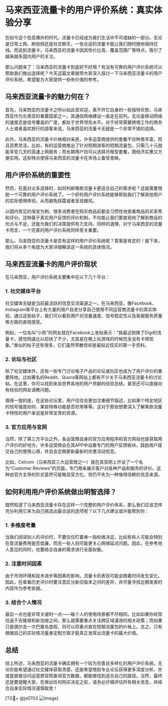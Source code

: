 # 马来西亚流量卡的用户评价系统：真实体验分享

在如今这个信息爆炸的时代，流量卡已经成为我们生活中不可或缺的一部分。无论是日常上网、刷视频还是社交聊天，一张合适的流量卡能让我们随时随地保持在线。而说到流量卡，马来西亚的流量卡因其性价比高、覆盖范围广等特点，吸引了越来越多国内用户的关注。

那么问题来了：马来西亚的流量卡到底好不好用？有没有可靠的用户评价系统可以帮助我们做出选择呢？今天这篇文章就带大家深入探讨一下马来西亚流量卡的用户评价系统，希望能为大家提供一些有价值的参考。

## 马来西亚流量卡的魅力何在？

首先，马来西亚的流量卡之所以如此受欢迎，离不开它自身的一些独特优势。马来西亚作为东南亚的重要国家之一，其通信网络建设一直走在前列。无论是移动网络的速度还是信号覆盖的广度，都处于世界领先水平。对于经常需要跨境工作的商务人士或者喜欢旅行的游客来说，马来西亚的流量卡无疑是一个非常不错的选择。

此外，马来西亚的流量卡价格相对亲民，许多运营商提供的套餐不仅种类丰富，而且资费灵活。比如，有的运营商推出了针对短期游客的短期流量包，只需几十元就能享受几天的高速上网服务；而长期用户则可以选择月租型套餐，既经济实惠又方便实用。这些特点使得马来西亚的流量卡在市场上备受青睐。

## 用户评价系统的重要性

然而，在面对众多选择时，如何判断哪款流量卡更适合自己的需求呢？这就需要借助一个可靠的用户评价系统了。一个好的用户评价系统能够帮助我们了解其他用户的实际使用体验，从而避免踩雷或者盲目跟风。

以国内常见的淘宝为例，很多消费者在购买商品前都会习惯性地查看商品的买家秀和评分。这种基于真实用户反馈的评价机制，不仅能让我们更直观地了解到商品的优点与不足，还能为我们的决策提供有力支持。同样的道理，对于马来西亚的流量卡而言，一个完善的用户评价系统同样至关重要。

那么，马来西亚的流量卡是否有这样的用户评价系统呢？答案是肯定的！接下来，我们将从多个角度为大家详细解读这一系统的具体情况。

## 马来西亚流量卡的用户评价现状

在马来西亚，用户评价系统主要集中在以下几个平台：

### 1. 社交媒体平台

社交媒体无疑是当前最活跃的信息交流渠道之一。在马来西亚，像Facebook、Instagram等平台上有大量的用户自发分享自己使用不同运营商流量卡的真实体验。通过这些帖子，我们可以看到用户对流量速度、信号稳定性以及客服服务质量等方面的直观感受。

例如，一位名叫“小陈”的网友就在Facebook上发帖表示：“我最近刚换了Digi的流量卡，感觉网速比以前快了不少，尤其是在晚上玩游戏的时候完全没有卡顿现象。”类似的帖子还有很多，它们虽然零散但却是最贴近现实的第一手资料。

### 2. 论坛与社区

除了社交媒体外，还有一些专门讨论电子产品的论坛或社区也成为了用户评价的重要阵地。比如著名的Reddit、Quora等网站上都有不少关于马来西亚流量卡的讨论帖。在这里，你可以找到来自世界各地的用户贡献的经验总结，甚至还可以直接向有经验的网友请教问题。

值得一提的是，在这些论坛里，用户往往会更加注重细节描述，比如某个特定地区的信号强度如何、某些特殊功能是否好用等等。这对于那些想要深入了解某款流量卡特性的用户来说是非常宝贵的资源。

### 3. 官方应用与官网

当然，除了第三方平台之外，各运营商自身的官方应用程序和官方网站也是获取用户评价的好地方。许多运营商会在其APP中设置专门的用户反馈板块，鼓励用户提交自己的使用心得，并且会定期更新最新的优惠活动信息。

比如，Celcom（马来西亚三大运营商之一）就在其官网上开设了一个名为“Customer Reviews”的页面，专门用来展示客户对各种产品和服务的评价。这种由官方主导的形式虽然可能略显官方化，但仍不失为一种值得信赖的信息来源。

## 如何利用用户评价系统做出明智选择？

既然知道了马来西亚流量卡存在这样一个完整的用户评价体系，那么我们应该怎样充分利用它来为自己挑选出最合适的选项呢？以下几点建议或许能帮到你：

### 1. 多维度考量

当我们阅读别人的评价时，不要仅仅盯着单一指标做决定。比如有些人可能会特别在意流量费用是否低廉，而另一些人则可能更关心网络延迟问题。因此，在参考他人意见的同时，也要结合自身的需求进行全面权衡。

### 2. 注意时间因素

由于市场环境和技术进步等因素的影响，流量卡的表现可能会随着时间发生变化。因此，在查看历史评价时要注意区分新旧版本之间的差异，并尽量寻找近期发表的内容作为参考依据。

### 3. 结合个人情况

最后一点也是非常关键的一点——每个人的使用场景都不尽相同。比如如果你经常往返于吉隆坡和新加坡之间，那么就需要重点关注跨区域漫游的相关政策；而如果只是偶尔去一次巴厘岛度假，则可以将重点放在短期流量包的价格上。总之，只有根据自己的实际情况量身定制方案才能真正发挥出流量卡的最大价值。

## 总结

综上所述，马来西亚的流量卡确实拥有一个较为完善且多样化的用户评价系统。无论你是希望通过社交媒体获取灵感，还是希望借助专业论坛获得更多深度分析，亦或是直接访问运营商官网查询官方数据，都能够找到适合自己的路径。当然，最终还是要提醒大家，在做出任何购买决定之前，请务必仔细评估所有相关信息，并结合自身实际情况谨慎取舍！

[TG💪+ @jx0703 ![Image](https://github.com/user-attachments/assets/dbca1d08-cadb-493c-b0ec-ad6f7a83f270)]